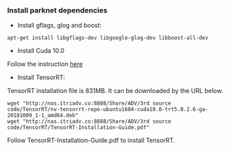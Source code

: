 ### Install parknet dependencies

* Install gflags, glog and boost:
```
apt-get install libgflags-dev libgoogle-glog-dev libboost-all-dev
```

* Install Cuda 10.0

Follow the instruction [here](https://gitlab.itriadv.co/self_driving_bus/automatic_scripts/blob/master/cuda-10.0.sh)

* Install TensorRT:

TensorRT installation file is 831MB. It can be downloaded by the URL below.

```
wget "http://nas.itriadv.co:8888/Share/ADV/3rd source code/TensorRT/nv-tensorrt-repo-ubuntu1604-cuda10.0-trt5.0.2.6-ga-20181009_1-1_amd64.deb"
wget "http://nas.itriadv.co:8888/Share/ADV/3rd source code/TensorRT/TensorRT-Installation-Guide.pdf"
```
Follow TensorRT-Installation-Guide.pdf to install TensorRT.
